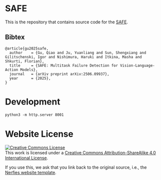 # SAFE

This is the repository that contains source code for the [SAFE](https://vla-safe.github.io/).

## Bibtex

```
@article{gu2025safe,
  author    = {Gu, Qiao and Ju, Yuanliang and Sun, Shengxiang and Gilitschenski, Igor and Nishimura, Haruki and Itkina, Masha and Shkurti, Florian},
  title     = {SAFE: Multitask Failure Detection for Vision-Language-Action Models},
  journal   = {arXiv preprint arXiv:2506.09937},
  year      = {2025},
} 
```

# Development

```
python3 -m http.server 8001
```

# Website License
<a rel="license" href="http://creativecommons.org/licenses/by-sa/4.0/"><img alt="Creative Commons License" style="border-width:0" src="https://i.creativecommons.org/l/by-sa/4.0/88x31.png" /></a><br />This work is licensed under a <a rel="license" href="http://creativecommons.org/licenses/by-sa/4.0/">Creative Commons Attribution-ShareAlike 4.0 International License</a>.

If you use this, we ask that you link back to the original source, i.e., the [Nerfies website template](https://github.com/nerfies/nerfies.github.io).
